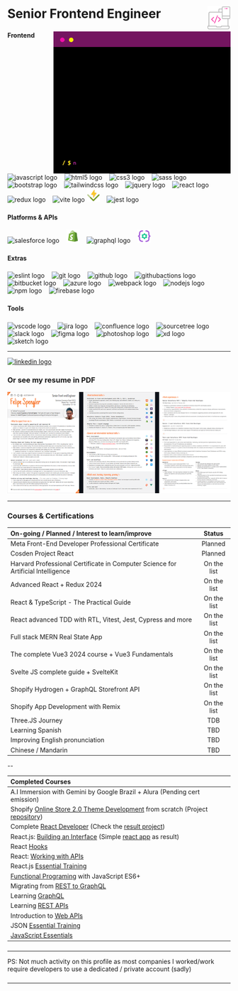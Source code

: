 <h1 align="left">Senior Frontend Engineer <img align="right" width="53" height="53" src="/coding-new.svg" alt=""/> </h1>

###

<img align="right" width="400" height="320" src="/terminal-400px-opt.gif" />

###

<h4 align="left">Frontend</h4>

###

<div align="left">
  <img src="https://skillicons.dev/icons?i=js" height="30" title="JavaScript" alt="javascript logo" />
  &nbsp;&nbsp;
  <img src="https://skillicons.dev/icons?i=html" height="30" alt="html5 logo" title="HTML5"  />
  &nbsp;&nbsp;
  <img src="https://skillicons.dev/icons?i=css" height="30" alt="css3 logo" title="CSS3"  />
  &nbsp;&nbsp;
  <img src="https://skillicons.dev/icons?i=sass" height="30" alt="sass logo" title="Sass"  />
  &nbsp;&nbsp;
  <img src="https://skillicons.dev/icons?i=bootstrap" height="30" alt="bootstrap logo" title="Bootstrap" />
  &nbsp;&nbsp;
  <img src="https://skillicons.dev/icons?i=tailwind" height="30" alt="tailwindcss logo" title="Tailwind CSS"  />
  &nbsp;&nbsp;
  <img src="https://cdn.simpleicons.org/jquery/0769AD" height="30" alt="jquery logo" title="jQuery"  />
  &nbsp;&nbsp;
  <img src="https://cdn.jsdelivr.net/gh/devicons/devicon/icons/react/react-original.svg" height="30" alt="react logo" title="React" />
  &nbsp;&nbsp;
  <img src="https://cdn.simpleicons.org/redux/764ABC" height="30" alt="redux logo" title="Redux Toolkit" />
  &nbsp;&nbsp;
  <img src="https://skillicons.dev/icons?i=vite" height="30" alt="vite logo" title="Vite"  />
  <img src="/vitest-logo.svg" height="30" alt="vite logo" title="Vitest"  />
  &nbsp;&nbsp;
  <img src="https://cdn.jsdelivr.net/gh/devicons/devicon/icons/jest/jest-plain.svg" height="30" alt="jest logo" title="Jest"  />
</div>

###

<h4 align="left">Platforms & APIs</h4>

<div align="left">
  <img src="https://cdn.jsdelivr.net/gh/devicons/devicon/icons/salesforce/salesforce-original.svg" height="30" alt="salesforce logo" title="Salesforce Commerce Cloud" />
  &nbsp;&nbsp;
  <img src="/shopify-icon.svg" height="30" alt="shopify logo" title="Shopify" />
  &nbsp;&nbsp;
  <img src="https://cdn.jsdelivr.net/gh/devicons/devicon/icons/graphql/graphql-plain.svg" height="30" alt="graphql logo" title="GrapQL" />
  &nbsp;&nbsp;
  <img src="/rest-api.svg" height="30" alt="Rest API logo" title="Rest API" />
</div>

###

<h4 align="left">Extras</h4>

###

<div align="left">
  <img src="https://cdn.jsdelivr.net/gh/devicons/devicon/icons/eslint/eslint-original.svg" height="30" alt="eslint logo" title="ESLint"  />
  &nbsp;&nbsp;
  <img src="https://cdn.jsdelivr.net/gh/devicons/devicon/icons/git/git-original.svg" height="30" alt="git logo" title="Git" />
  &nbsp;&nbsp;
  <img src="https://skillicons.dev/icons?i=github" height="30" alt="github logo" title="GitHub" />
  &nbsp;&nbsp;
  <img src="https://cdn.simpleicons.org/githubactions/2088FF" height="30" alt="githubactions logo" title="GitHub Actions" />
  &nbsp;&nbsp;
  <img src="https://cdn.jsdelivr.net/gh/devicons/devicon/icons/bitbucket/bitbucket-original.svg" height="30" alt="bitbucket logo" title="Bitbucket" />
  &nbsp;&nbsp;
  <img src="https://skillicons.dev/icons?i=azure" height="30" alt="azure logo" title="Azure"  />
  &nbsp;&nbsp;
  <img src="https://cdn.jsdelivr.net/gh/devicons/devicon/icons/webpack/webpack-original.svg" height="30" alt="webpack logo" title="Webpack" />
  &nbsp;&nbsp;
  <img src="https://cdn.jsdelivr.net/gh/devicons/devicon/icons/nodejs/nodejs-original.svg" height="30" alt="nodejs logo" title="NodeJS" />
  &nbsp;&nbsp;
  <img src="https://cdn.jsdelivr.net/gh/devicons/devicon/icons/npm/npm-original-wordmark.svg" height="30" alt="npm logo" title="NPM" />
  &nbsp;&nbsp;
  <img src="https://skillicons.dev/icons?i=firebase" height="30" alt="firebase logo" title="Firebase" />
</div>

###

<h4 align="left">Tools</h4>

###

<div align="left">
  <img src="https://cdn.jsdelivr.net/gh/devicons/devicon/icons/vscode/vscode-original.svg" height="30" alt="vscode logo" title="VS Code" />
  &nbsp;&nbsp;
  <img src="https://cdn.jsdelivr.net/gh/devicons/devicon/icons/jira/jira-original.svg" height="30" alt="jira logo" title="Jira" />
  &nbsp;&nbsp;
  <img src="https://cdn.jsdelivr.net/gh/devicons/devicon/icons/confluence/confluence-original.svg" height="30" alt="confluence logo" title="Confluence" />
  &nbsp;&nbsp;
  <img src="https://cdn.jsdelivr.net/gh/devicons/devicon/icons/sourcetree/sourcetree-original.svg" height="30" alt="sourcetree logo" title="SourceTree" />
  &nbsp;&nbsp;
  <img src="https://cdn.jsdelivr.net/gh/devicons/devicon/icons/slack/slack-original.svg" height="30" alt="slack logo" title="Slack" />
  &nbsp;&nbsp;
  <img src="https://cdn.jsdelivr.net/gh/devicons/devicon/icons/figma/figma-original.svg" height="30" alt="figma logo" title="Figma" />
  &nbsp;&nbsp;
  <img src="https://cdn.simpleicons.org/adobephotoshop/31A8FF" height="30" alt="photoshop logo" title="Photoshop" />
  &nbsp;&nbsp;
  <img src="https://skillicons.dev/icons?i=xd" height="30" alt="xd logo" title="Adobe XD" />
  &nbsp;&nbsp;
  <img src="https://cdn.jsdelivr.net/gh/devicons/devicon/icons/sketch/sketch-original.svg" height="30" alt="sketch logo" title="Sketch" />
</div>

-----

<div>
  <a href="https://www.linkedin.com/in/fleps/" target="_blank" title="LinkedIn Profile Page">
    <img
      src="https://img.shields.io/static/v1?message=LinkedIn&logo=linkedin&label=&color=0077B5&logoColor=white&labelColor=&style=for-the-badge"
      height="30" alt="linkedin logo" />
  </a>
</div>

### Or see my resume in PDF

<div>
  <a href="https://drive.google.com/file/d/1HqPAf6tGieP8lvNJnB0IeRBJmnpHi-YS/view?usp=sharing" target="_blank" title="See Resume in PDF">
    <img src="/resume_thumbnail.png" alt="resume preview image" />
  </a>
</div>

---

<h3>Courses & Certifications</h3>

| On-going / Planned / Interest to learn/improve | Status |
| :-- | :--: |
| Meta Front-End Developer Professional Certificate | Planned | 
| Cosden Project React | Planned |
| Harvard Professional Certificate in Computer Science for Artificial Intelligence | On the list |
| Advanced React + Redux 2024 | On the list |
| React & TypeScript - The Practical Guide | On the list |
| React advanced TDD with RTL, Vitest, Jest, Cypress and more | On the list |
| Full stack MERN Real State App | On the list |
| The complete Vue3 2024 course + Vue3 Fundamentals | On the list |
| Svelte JS complete guide + SvelteKit | On the list |
| Shopify Hydrogen + GraphQL Storefront API | On the list |
| Shopify App Development with Remix | On the list |
| Three.JS Journey | TDB |
| Learning Spanish | TBD | 
| Improving English pronunciation | TBD |
| Chinese / Mandarin | TBD |

--



| Completed Courses |
|:--|
| A.I Immersion with Gemini by Google Brazil + Alura (Pending cert emission) |
| Shopify [Online Store 2.0 Theme Development](https://www.udemy.com/certificate/UC-fe4c37f7-169c-45c9-a991-03a2c19e5b05/) from scratch (Project [repository](https://github.com/fleps/shopify-basic)) |
| Complete [React Developer](http://ude.my/UC-b4b776e8-1ca2-4e21-9a8f-db29a3a4de01) (Check the [result project](https://github.com/fleps/clothing-store/tree/releases)) |
| React.js: [Building an Interface](https://www.linkedin.com/learning/certificates/68b9ee6a3a84f12b8673c8ee90e3161cb19fea8e073b56a9e2c973ed4b56b67d?lipi=urn%3Ali%3Apage%3Ad_flagship3_profile_view_base%3BE%2BcPypO6Rzi6U4bMepsIew%3D%3D) (Simple [react app](https://github.com/fleps/appointment-app) as result) |
| React [Hooks](https://www.linkedin.com/learning/certificates/dc9ac38bd4f0ea6cc3c72b51b5d041cca22f8e056bbcec52ded4bfca23caf9db)|
| React: [Working with APIs](https://www.linkedin.com/learning/certificates/17c0513103f750483bddbf55ba27fde37be09c36143b560466109062b55672b6?lipi=urn%3Ali%3Apage%3Ad_flagship3_profile_view_base_certifications_details%3BCU%2BP6EZxQTCER7VjGd5pBw%3D%3D) |
| React.js [Essential Training](https://www.linkedin.com/learning/react-js-essential-training-14836121?contextUrn=urn%3Ali%3AlyndaLearningPath%3A593715e0498e9e9be7fb8506) |
| [Functional Programing](https://www.linkedin.com/learning/certificates/bfd9f2df8b30e378cdb145ec4c6d726f2869ddfd7281e59fdb32c4f51c19e144?lipi=urn:li:page:d_flagship3_profile_view_base_certifications_details;GiwgXcZsQ9KwpoOLXJ8hhw==) with JavaScript ES6+ |
| Migrating from [REST to GraphQL](https://www.linkedin.com/learning/certificates/ebe0a01c4a8f695ea0011b3e04d4acd215980f0d49939014e20bbc9832dc5a08?lipi=urn%3Ali%3Apage%3Ad_flagship3_profile_view_base_certifications_details%3BO8483%2F%2FdRveGGEKwr%2F3bDg%3D%3D) |
| Learning [GraphQL](https://www.linkedin.com/learning/certificates/d0ff626a7efe148fa62b8859219266c73ff9a4f1da4581bd6bc07a6c67f325cd?lipi=urn%3Ali%3Apage%3Ad_flagship3_profile_view_base_certifications_details%3B6Gj5TUwnT6aB2lI8AicwAQ%3D%3D) |
| Learning [REST APIs](https://www.linkedin.com/learning/certificates/eaaa74fe59c70a7ba9d51c7f4b570c8376bd8b30f6b1fa77a8ba26255ef42cf1?lipi=urn%3Ali%3Apage%3Ad_flagship3_profile_view_base_certifications_details%3B%2F0dnoJIDSqK3bcNnN2f5DA%3D%3D) |
| Introduction to [Web APIs](https://www.linkedin.com/learning/certificates/20412ea3fe13f63bf94ac23014c8bb2afa4b7678560ef532f788837872e163cb?lipi=urn%3Ali%3Apage%3Ad_flagship3_profile_view_base_certifications_details%3B2bx8c2WSSaKzKpRH5t6TUw%3D%3D) |
| JSON [Essential Training](https://www.linkedin.com/learning/certificates/e4d1767649cc978cfe764af4edb946490e51028d51169de1ab095d91bb0ef400?lipi=urn%3Ali%3Apage%3Ad_flagship3_profile_view_base%3BTNcFsGxRR%2Fm51DOcheOW6w%3D%3D) |
| [JavaScript Essentials](https://www.linkedin.com/learning/certificates/a4714f13ee1939efac4e8c8d98798ab781a7b277bac5d8948eec42686962df0d?lipi=urn%3Ali%3Apage%3Ad_flagship3_profile_view_base_certifications_details%3BvKUJMT1xQpaKZG51awBKkA%3D%3D) |

###
---

<div>
  PS: Not much activity on this profile as most companies I worked/work require developers to use a dedicated / private account (sadly)
</div>

###
---

